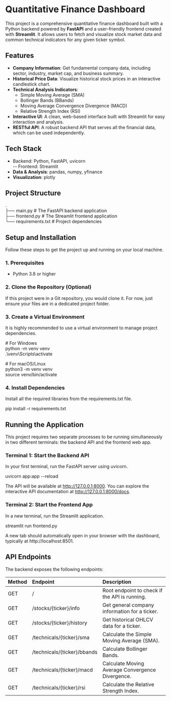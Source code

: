 # **Quantitative Finance Dashboard**

This project is a comprehensive quantitative finance dashboard built with a Python backend powered by **FastAPI** and a user-friendly frontend created with **Streamlit**. It allows users to fetch and visualize stock market data and common technical indicators for any given ticker symbol.

## **Features**

* **Company Information**: Get fundamental company data, including sector, industry, market cap, and business summary.  
* **Historical Price Data**: Visualize historical stock prices in an interactive candlestick chart.  
* **Technical Analysis Indicators**:  
  * Simple Moving Average (SMA)  
  * Bollinger Bands (BBands)  
  * Moving Average Convergence Divergence (MACD)  
  * Relative Strength Index (RSI)  
* **Interactive UI**: A clean, web-based interface built with Streamlit for easy interaction and analysis.  
* **RESTful API**: A robust backend API that serves all the financial data, which can be used independently.

## **Tech Stack**

* Backend: Python, FastAPI, uvicorn  
  \-- Frontend: Streamlit  
* **Data & Analysis**: pandas, numpy, yfinance  
* **Visualization**: plotly

## **Project Structure**

.  
├── main.py              \# The FastAPI backend application  
├── frontend.py         \# The Streamlit frontend application  
└── requirements.txt    \# Project dependencies

## **Setup and Installation**

Follow these steps to get the project up and running on your local machine.

### **1\. Prerequisites**

* Python 3.8 or higher

### **2\. Clone the Repository (Optional)**

If this project were in a Git repository, you would clone it. For now, just ensure your files are in a dedicated project folder.

### **3\. Create a Virtual Environment**

It is highly recommended to use a virtual environment to manage project dependencies.

\# For Windows  
python \-m venv venv  
.\\venv\\Scripts\\activate

\# For macOS/Linux  
python3 \-m venv venv  
source venv/bin/activate

### **4\. Install Dependencies**

Install all the required libraries from the requirements.txt file.

pip install \-r requirements.txt

## **Running the Application**

This project requires two separate processes to be running simultaneously in two different terminals: the backend API and the frontend web app.

### **Terminal 1: Start the Backend API**

In your first terminal, run the FastAPI server using uvicorn.

uvicorn app:app \--reload

The API will be available at http://127.0.0.1:8000. You can explore the interactive API documentation at http://127.0.0.1:8000/docs.

### **Terminal 2: Start the Frontend App**

In a new terminal, run the Streamlit application.

streamlit run frontend.py

A new tab should automatically open in your browser with the dashboard, typically at http://localhost:8501.

## **API Endpoints**

The backend exposes the following endpoints:

| Method | Endpoint | Description |
| :---- | :---- | :---- |
| GET | / | Root endpoint to check if the API is running. |
| GET | /stocks/{ticker}/info | Get general company information for a ticker. |
| GET | /stocks/{ticker}/history | Get historical OHLCV data for a ticker. |
| GET | /technicals/{ticker}/sma | Calculate the Simple Moving Average (SMA). |
| GET | /technicals/{ticker}/bbands | Calculate Bollinger Bands. |
| GET | /technicals/{ticker}/macd | Calculate Moving Average Convergence Divergence. |
| GET | /technicals/{ticker}/rsi | Calculate the Relative Strength Index. |

